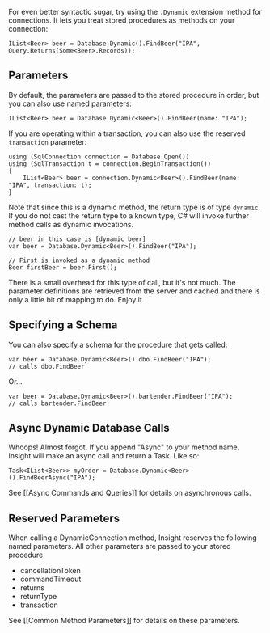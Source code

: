 For even better syntactic sugar, try using the `.Dynamic` extension method for connections. It lets you treat stored procedures as methods on your connection:

	IList<Beer> beer = Database.Dynamic().FindBeer("IPA", Query.Returns(Some<Beer>.Records));

## Parameters ##

By default, the parameters are passed to the stored procedure in order, but you can also use named parameters:

	IList<Beer> beer = Database.Dynamic<Beer>().FindBeer(name: "IPA");

If you are operating within a transaction, you can also use the reserved `transaction` parameter:

	using (SqlConnection connection = Database.Open())
	using (SqlTransaction t = connection.BeginTransaction())
	{
		IList<Beer> beer = connection.Dynamic<Beer>().FindBeer(name: "IPA", transaction: t);
	}

Note that since this is a dynamic method, the return type is of type `dynamic`. If you do not cast the return type to a known type, C# will invoke further method calls as dynamic invocations.

	// beer in this case is [dynamic beer]
	var beer = Database.Dynamic<Beer>().FindBeer("IPA");

	// First is invoked as a dynamic method
	Beer firstBeer = beer.First();

There is a small overhead for this type of call, but it's not much. The parameter definitions are retrieved from the server and cached and there is only a little bit of mapping to do. Enjoy it.

## Specifying a Schema ##

You can also specify a schema for the procedure that gets called:

	var beer = Database.Dynamic<Beer>().dbo.FindBeer("IPA");
	// calls dbo.FindBeer

Or...

	var beer = Database.Dynamic<Beer>().bartender.FindBeer("IPA");
	// calls bartender.FindBeer

## Async Dynamic Database Calls ##

Whoops! Almost forgot. If you append "Async" to your method name, Insight will make an async call and return a Task. Like so:

	Task<IList<Beer>> myOrder = Database.Dynamic<Beer>().FindBeerAsync("IPA");

See [[Async Commands and Queries]] for details on asynchronous calls.

## Reserved Parameters ##
When calling a DynamicConnection method, Insight reserves the following named parameters. All other parameters are passed to your stored procedure.

* cancellationToken
* commandTimeout
* returns
* returnType
* transaction

See [[Common Method Parameters]] for details on these parameters.